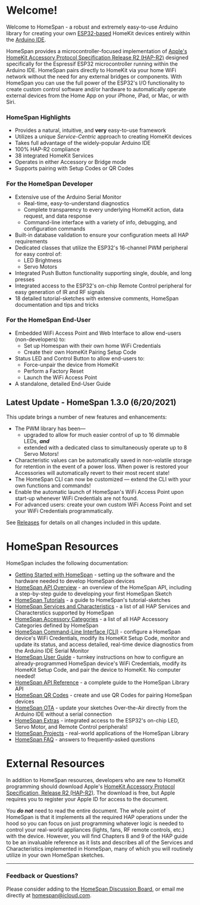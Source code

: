 # Welcome!

Welcome to HomeSpan - a robust and extremely easy-to-use Arduino library for creating your own [ESP32-based](https://www.espressif.com/en/products/modules/esp32) HomeKit devices entirely within the [Arduino IDE](http://www.arduino.cc).

HomeSpan provides a microcontroller-focused implementation of [Apple's HomeKit Accessory Protocol Specification Release R2 (HAP-R2)](https://developer.apple.com/support/homekit-accessory-protocol/) designed specifically for the Espressif ESP32 microcontroller running within the Arduino IDE.  HomeSpan pairs directly to HomeKit via your home WiFi network without the need for any external bridges or components.  With HomeSpan you can use the full power of the ESP32's I/O functionality to create custom control software and/or hardware to automatically operate external devices from the Home App on your iPhone, iPad, or Mac, or with Siri.

### HomeSpan Highlights

* Provides a natural, intuitive, and **very** easy-to-use framework
* Utilizes a unique *Service-Centric* approach to creating HomeKit devices
* Takes full advantage of the widely-popular Arduino IDE
* 100% HAP-R2 compliance
* 38 integrated HomeKit Services
* Operates in either Accessory or Bridge mode
* Supports pairing with Setup Codes or QR Codes

### For the HomeSpan Developer

* Extensive use of the Arduino Serial Monitor
  * Real-time, easy-to-understand diagnostics
  * Complete transparency to every underlying HomeKit action, data request, and data response
  * Command-line interface with a variety of info, debugging, and configuration commands
* Built-in database validation to ensure your configuration meets all HAP requirements
* Dedicated classes that utilize the ESP32's 16-channel PWM peripheral for easy control of:
  * LED Brightness
  * Servo Motors
* Integrated Push Button functionality supporting single, double, and long presses 
* Integrated access to the ESP32's on-chip Remote Control peripheral for easy generation of IR and RF signals
* 18 detailed tutorial-sketches with extensive comments, HomeSpan documentation and tips and tricks

### For the HomeSpan End-User

* Embedded WiFi Access Point and Web Interface to allow end-users (non-developers) to:
  * Set up Homespan with their own home WiFi Credentials
  * Create their own HomeKit Pairing Setup Code
* Status LED and Control Button to allow end-users to:
  * Force-unpair the device from HomeKit
  * Perform a Factory Reset
  * Launch the WiFi Access Point
* A standalone, detailed End-User Guide

## Latest Update - HomeSpan 1.3.0 (6/20/2021)

This update brings a number of new features and enhancements:

  * The PWM library has been—
    * upgraded to allow for much easier control of up to 16 dimmable LEDs, ***and***
    * extended with a dedicated class to simultaneously operate up to 8 Servo Motors!
  * Characteristic values can be automatically saved in non-volatile storage for retention in the event of a power loss.  When power is restored your Accessories will automatically revert to their most recent state!
  * The HomeSpan CLI can now be customized — extend the CLI with your own functions and commands!
  * Enable the automatic launch of HomeSpan's WiFi Access Point upon start-up whenever WiFi Credentials are not found.
  * For advanced users: create your own custom WiFi Access Point and set your WiFi Credentials programmatically.
  
See [Releases](https://github.com/HomeSpan/HomeSpan/releases) for details on all changes included in this update.

# HomeSpan Resources

HomeSpan includes the following documentation:

* [Getting Started with HomeSpan](https://github.com/HomeSpan/HomeSpan/blob/master/docs/GettingStarted.md) - setting up the software and the hardware needed to develop HomeSpan devices
* [HomeSpan API Overview](https://github.com/HomeSpan/HomeSpan/blob/master/docs/Overview.md) - an overview of the HomeSpan API, including a step-by-step guide to developing your first HomeSpan Sketch
* [HomeSpan Tutorials](https://github.com/HomeSpan/HomeSpan/blob/master/docs/Tutorials.md) - a guide to HomeSpan's tutorial-sketches
* [HomeSpan Services and Characteristics](https://github.com/HomeSpan/HomeSpan/blob/master/docs/ServiceList.md) - a list of all HAP Services and Characterstics supported by HomeSpan
* [HomeSpan Accessory Categories](https://github.com/HomeSpan/HomeSpan/blob/master/docs/Categories.md) - a list of all HAP Accessory Categories defined by HomeSpan
* [HomeSpan Command-Line Interface (CLI)](https://github.com/HomeSpan/HomeSpan/blob/master/docs/CLI.md) - configure a HomeSpan device's WiFi Credentials, modify its HomeKit Setup Code, monitor and update its status, and access detailed, real-time device diagnostics from the Arduino IDE Serial Monitor
* [HomeSpan User Guide](https://github.com/HomeSpan/HomeSpan/blob/master/docs/UserGuide.md) - turnkey instructions on how to configure an already-programmed HomeSpan device's WiFi Credentials, modify its HomeKit Setup Code, and pair the device to HomeKit.  No computer needed!
* [HomeSpan API Reference](https://github.com/HomeSpan/HomeSpan/blob/master/docs/Reference.md) - a complete guide to the HomeSpan Library API
* [HomeSpan QR Codes](https://github.com/HomeSpan/HomeSpan/blob/master/docs/QRCodes.md) - create and use QR Codes for pairing HomeSpan devices
* [HomeSpan OTA](https://github.com/HomeSpan/HomeSpan/blob/master/docs/OTA.md) - update your sketches Over-the-Air directly from the Arduino IDE without a serial connection
* [HomeSpan Extras](https://github.com/HomeSpan/HomeSpan/blob/master/docs/Extras.md) - integrated access to the ESP32's on-chip LED, Servo Motor, and Remote Control peripherals!
* [HomeSpan Projects](https://github.com/topics/homespan) - real-world applications of the HomeSpan Library
* [HomeSpan FAQ](https://github.com/HomeSpan/HomeSpan/blob/master/docs/FAQ.md) - answers to frequently-asked questions

# External Resources

In addition to HomeSpan resources, developers who are new to HomeKit programming should download Apple's [HomeKit Accessory Protocol Specification, Release R2 (HAP-R2)](https://developer.apple.com/support/homekit-accessory-protocol/). The download is free, but Apple requires you to register your Apple ID for access to the document.

You ***do not*** need to read the entire document.  The whole point of HomeSpan is that it implements all the required HAP operations under the hood so you can focus on just programming whatever logic is needed to control your real-world appliances (lights, fans, RF remote controls, etc.) with the device.  However, you will find Chapters 8 and 9 of the HAP guide to be an invaluable reference as it lists and describes all of the Services and Characteristics implemented in HomeSpan, many of which you will routinely utilize in your own HomeSpan sketches.

---

### Feedback or Questions?

Please consider adding to the [HomeSpan Discussion Board](https://github.com/HomeSpan/HomeSpan/discussions), or email me directly at [homespan@icloud.com](mailto:homespan@icloud.com).
